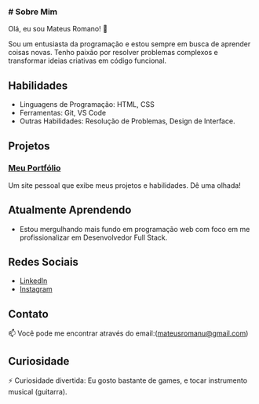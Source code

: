 ### # Sobre Mim

Olá, eu sou Mateus Romano! 👋

Sou um entusiasta da programação e estou sempre em busca de aprender coisas novas. Tenho paixão por resolver problemas complexos e transformar ideias criativas em código funcional.

## Habilidades

- Linguagens de Programação: HTML, CSS
- Ferramentas: Git, VS Code
- Outras Habilidades: Resolução de Problemas, Design de Interface.

## Projetos

### [Meu Portfólio](link-para-o-seu-portfolio)
Um site pessoal que exibe meus projetos e habilidades. Dê uma olhada!

## Atualmente Aprendendo

- Estou mergulhando mais fundo em programação web com foco em me profissionalizar em Desenvolvedor Full Stack.

## Redes Sociais

- [LinkedIn](https://www.linkedin.com/in/mateus-rodrigues-romano-961b9a1b4/)
- [Instagram](https://www.instagram.com/mateusromanor/)

## Contato

📫 Você pode me encontrar através do email:(mateusromanu@gmail.com)

## Curiosidade

⚡ Curiosidade divertida: Eu gosto bastante de games, e tocar instrumento musical (guitarra).

